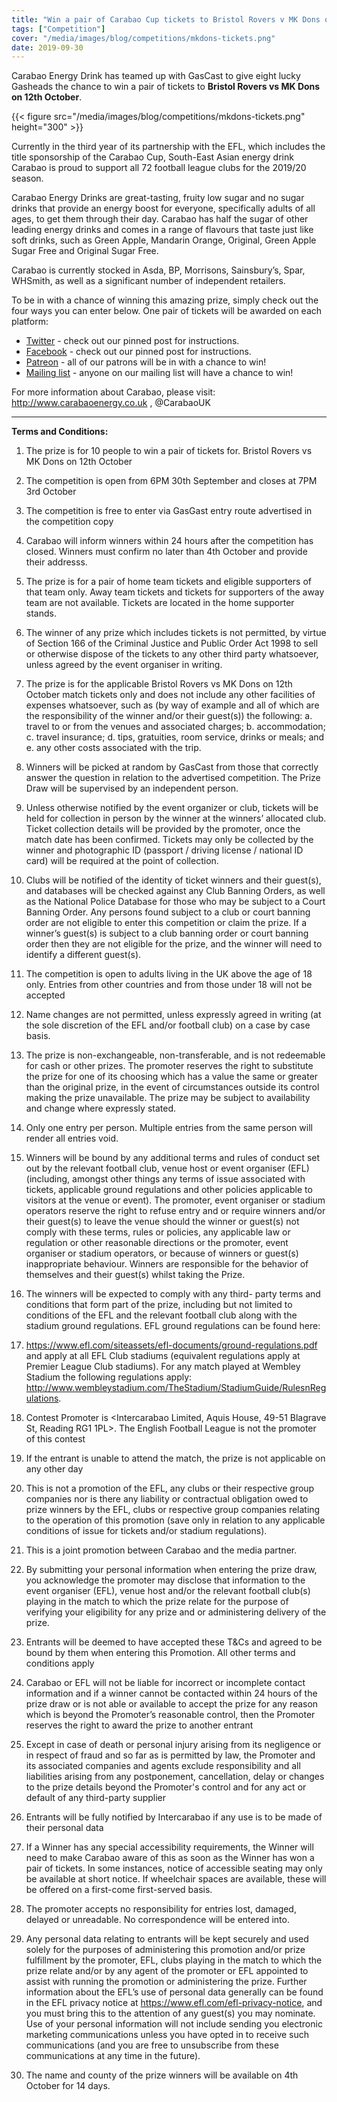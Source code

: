 ```yaml
---
title: "Win a pair of Carabao Cup tickets to Bristol Rovers v MK Dons on 12th October"
tags: ["Competition"]
cover: "/media/images/blog/competitions/mkdons-tickets.png"
date: 2019-09-30
---
```

Carabao Energy Drink has teamed up with GasCast to give eight lucky Gasheads the chance to win a pair of tickets to __Bristol Rovers vs MK Dons on 12th October__.  

 <!--more-->

 {{< figure src="/media/images/blog/competitions/mkdons-tickets.png" height="300" >}}


Currently in the third year of its partnership with the EFL, which includes the title sponsorship of the Carabao Cup, South-East Asian energy drink Carabao is proud to support all 72 football league clubs for the 2019/20 season.

Carabao Energy Drinks are great-tasting, fruity low sugar and no sugar drinks that provide an energy boost for everyone, specifically adults of all ages, to get them through their day. Carabao has half the sugar of other leading energy drinks and comes in a range of flavours that taste just like soft drinks, such as Green Apple, Mandarin Orange, Original, Green Apple Sugar Free and Original Sugar Free.

Carabao is currently stocked in Asda, BP, Morrisons, Sainsbury’s, Spar, WHSmith, as well as a significant number of independent retailers.

To be in with a chance of winning this amazing prize, simply check out the four ways you can enter below. One pair of tickets will be awarded on each platform:

- [Twitter](https://twitter.com/gascastpodcast) - check out our pinned post for instructions.
- [Facebook](https://facebook.com/gascastpodcast) - check out our pinned post for instructions.
- [Patreon](https://www.patreon.com/gascast) - all of our patrons will be in with a chance to win!
- [Mailing list](https://mailchi.mp/27e23de94d4c/gascast-signup) - anyone on our mailing list will have a chance to win!



For more information about Carabao, please visit: http://www.carabaoenergy.co.uk , @CarabaoUK

--------

__Terms and Conditions:__

1.	The prize is for 10 people to win a pair of tickets for. Bristol Rovers vs MK Dons on 12th October

2.	The competition is open from 6PM 30th September and closes at 7PM 3rd October

3.	The competition is free to enter via GasGast entry route advertised in the competition copy

4.	Carabao will inform winners within 24 hours after the competition has closed. Winners must confirm no later than 4th October and provide their addresss.

5.	The prize is for a pair of home team tickets and eligible supporters of that team only. Away team tickets and tickets for supporters of the away team are not available. Tickets are located in the home supporter stands.
6.	The winner of any prize which includes tickets is not permitted, by virtue of Section 166 of the Criminal Justice and Public Order Act 1998 to sell or otherwise dispose of the tickets to any other third party whatsoever, unless agreed by the event organiser in writing.
7.	The prize is for the applicable Bristol Rovers vs MK Dons on 12th October match tickets only and does not include any other facilities of expenses whatsoever, such as (by way of example and all of which are the responsibility of the winner and/or their guest(s)) the following:
a.	travel to or from the venues and associated charges;
b.	accommodation;
c.	travel insurance;
d.	tips, gratuities, room service, drinks or meals; and
e.	any other costs associated with the trip.
8.	Winners will be picked at random by GasCast from those that correctly answer the question in relation to the advertised competition. The Prize Draw will be supervised by an independent person.

9.	Unless otherwise notified by the event organizer or club, tickets will be held for collection in person by the winner at the winners’ allocated club. Ticket collection details will be provided by the promoter, once the match date has been confirmed. Tickets may only be collected by the winner and photographic ID (passport / driving license / national ID card) will be required at the point of collection.

10.	Clubs will be notified of the identity of ticket winners and their guest(s), and databases will be checked against any Club Banning Orders, as well as the National Police Database for those who may be subject to a Court Banning Order. Any persons found subject to a club or court banning order are not eligible to enter this competition or claim the prize.  If a winner’s guest(s) is subject to a club banning order or court banning order then they are not eligible for the prize, and the winner will need to identify a different guest(s).
11.	The competition is open to adults living in the UK above the age of 18 only. Entries from other countries and from those under 18 will not be accepted

12.	Name changes are not permitted, unless expressly agreed in writing (at the sole discretion of the EFL and/or football club) on a case by case basis.

13.	The prize is non-exchangeable, non-transferable, and is not redeemable for cash or other prizes. The promoter reserves the right to substitute the prize for one of its choosing which has a value the same or greater than the original prize, in the event of circumstances outside its control making the prize unavailable. The prize may be subject to availability and change where expressly stated.

14.	Only one entry per person. Multiple entries from the same person will render all entries void.

15.	Winners will be bound by any additional terms and rules of conduct set out by the relevant football club, venue host or event organiser (EFL) (including, amongst other things any terms of issue associated with tickets, applicable ground regulations and other policies applicable to visitors at the venue or event). The promoter, event organiser or stadium operators reserve the right to refuse entry and or require winners and/or their guest(s) to leave the venue should the winner or guest(s) not comply with these terms, rules or policies, any applicable law or regulation or other reasonable directions or the promoter, event organiser or stadium operators, or because of winners or guest(s) inappropriate behaviour. Winners are responsible for the behavior of themselves and their guest(s) whilst taking the Prize.

16.	The winners will be expected to comply with any third- party terms and conditions that form part of the prize, including but not limited to conditions of the EFL and the relevant football club along with the stadium ground regulations. EFL ground regulations can be found here:

17.	https://www.efl.com/siteassets/efl-documents/ground-regulations.pdf and apply at all EFL Club stadiums (equivalent regulations apply at Premier League Club stadiums). For any match played at Wembley Stadium the following regulations apply: http://www.wembleystadium.com/TheStadium/StadiumGuide/RulesnRegulations.


18.	Contest Promoter is <Intercarabao Limited, Aquis House, 49-51 Blagrave St, Reading RG1 1PL>. The English Football League is not the promoter of this contest

19.	If the entrant is unable to attend the match, the prize is not applicable on any other day

20.	This is not a promotion of the EFL, any clubs or their respective group companies nor is there any liability or contractual obligation owed to prize winners by the EFL, clubs or respective group companies relating to the operation of this promotion (save only in relation to any applicable conditions of issue for tickets and/or stadium regulations).

21.	This is a joint promotion between Carabao and the media partner.

22.	By submitting your personal information when entering the prize draw, you acknowledge the promoter may disclose that information to the event organiser (EFL), venue host and/or the relevant football club(s) playing in the match to which the prize relate for the purpose of verifying your eligibility for any prize and or administering delivery of the prize.

23.	Entrants will be deemed to have accepted these T&Cs and agreed to be bound by them when entering this Promotion. All other terms and conditions apply

24.	Carabao or EFL will not be liable for incorrect or incomplete contact information and if a winner cannot be contacted within 24 hours of the prize draw or is not able or available to accept the prize for any reason which is beyond the Promoter’s reasonable control, then the Promoter reserves the right to award the prize to another entrant

25.	Except in case of death or personal injury arising from its negligence or in respect of fraud and so far as is permitted by law, the Promoter and its associated companies and agents exclude responsibility and all liabilities arising from any postponement, cancellation, delay or changes to the prize details beyond the Promoter's control and for any act or default of any third-party supplier

26.	Entrants will be fully notified by Intercarabao if any use is to be made of their personal data

27.	If a Winner has any special accessibility requirements, the Winner will need to make Carabao aware of this as soon as the Winner has won a pair of tickets.  In some instances, notice of accessible seating may only be available at short notice. If wheelchair spaces are available, these will be offered on a first-come first-served basis.

28.	The promoter accepts no responsibility for entries lost, damaged, delayed or unreadable.  No correspondence will be entered into.

29.	Any personal data relating to entrants will be kept securely and used solely for the purposes of administering this promotion and/or prize fulfillment by the promoter, EFL, clubs playing in the match to which the prize relate and/or by any agent of the promoter or EFL appointed to assist with running the promotion or administering the prize. Further information about the EFL’s use of personal data generally can be found in the EFL privacy notice at https://www.efl.com/efl-privacy-notice, and you must bring this to the attention of any guest(s) you may nominate. Use of your personal information will not include sending you electronic marketing communications unless you have opted in to receive such communications (and you are free to unsubscribe from these communications at any time in the future).

30.	The name and county of the prize winners will be available on 4th October for 14 days.

